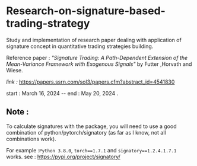 # Research-on-signature-based-trading-strategy

Study and implementation of research paper dealing with application of signature concept in quantitative trading strategies building.

Reference paper : *"Signature Trading: A Path-Dependent Extension of the Mean-Variance Framework with Exogenous Signals"* by Futter ,Horvath and Wiese.

*link :* https://papers.ssrn.com/sol3/papers.cfm?abstract_id=4541830

start : March 16, 2024 -- end : May 20, 2024 .


<h2 style="color:black">Note :</h2>

To calculate signatures with the package, you will need to use a good combination of python/pytorch/signatory (as far as I know, not all combinations work). 

For example :<code>Python 3.8.0</code>, <code>torch==1.7.1</code> and <code>signatory==1.2.4.1.7.1 </code> works. see : https://pypi.org/project/signatory/
